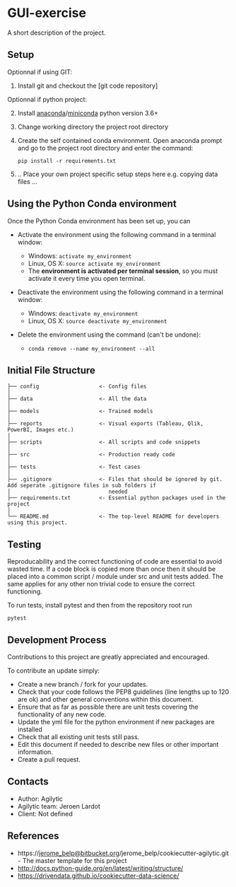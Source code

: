 ﻿
# GUI-exercise

A short description of the project.

## Setup
Optionnal if using GIT:

1. Install git and checkout the [git code repository]

Optionnal if python project:

2. Install [anaconda]/[miniconda] python version 3.6+
3. Change working directory the project root directory
4. Create the self contained conda environment. Open anaconda prompt and go to the project root directory and enter the command:

    `pip install -r requirements.txt`

5. .. Place your own project specific setup steps here e.g. copying data files ...


## Using the Python Conda environment

Once the Python Conda environment has been set up, you can

* Activate the environment using the following command in a terminal window:

    * Windows: `activate my_environment`
    * Linux, OS X: `source activate my_environment`
    * The __environment is activated per terminal session__, so you must activate it every time you open terminal.

* Deactivate the environment using the following command in a terminal window:

    * Windows: `deactivate my_environment`
    * Linux, OS X: `source deactivate my_environment`
               
* Delete the environment using the command (can't be undone):

    * `conda remove --name my_environment --all`

## Initial File Structure

```
├── config                   <- Config files 
│
├── data                     <- All the data
│
├── models                   <- Trained models
│
├── reports                  <- Visual exports (Tableau, Qlik, PowerBI, Images etc.)
│
├── scripts                  <- All scripts and code snippets
│
├── src                      <- Production ready code
│
├── tests                    <- Test cases
│  
├── .gitignore               <- Files that should be ignored by git. Add seperate .gitignore files in sub folders if 
│                               needed
├── requirements.txt         <- Essential python packages used in the project
│  
└── README.md                <- The top-level README for developers using this project.
```

## Testing
Reproducability and the correct functioning of code are essential to avoid wasted time. If a code block is copied more 
than once then it should be placed into a common script / module under src and unit tests added. The same applies for 
any other non trivial code to ensure the correct functioning.

To run tests, install pytest and then from the repository root run
 
```
pytest
```

## Development Process
Contributions to this project are greatly appreciated and encouraged.

To contribute an update simply:

* Create a new branch / fork for your updates.
* Check that your code follows the PEP8 guidelines (line lengths up to 120 are ok) and other general conventions within this document.
* Ensure that as far as possible there are unit tests covering the functionality of any new code.
* Update the yml file for the python environment if new packages are installed
* Check that all existing unit tests still pass.
* Edit this document if needed to describe new files or other important information.
* Create a pull request.

## Contacts
* Author: Agilytic
* Agilytic team: Jeroen Lardot
* Client: Not defined

## References
* https://jerome_belp@bitbucket.org/jerome_belp/cookiecutter-agilytic.git - The master template for this project
* http://docs.python-guide.org/en/latest/writing/structure/
* https://drivendata.github.io/cookiecutter-data-science/

[//]: #
   [anaconda]: <https://www.continuum.io/downloads>
   [miniconda]: <https://docs.conda.io/en/latest/miniconda.html>
